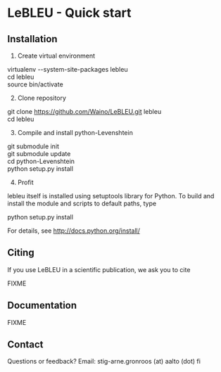 LeBLEU - Quick start
===========================


Installation
------------

1) Create virtual environment

virtualenv --system-site-packages lebleu  
cd lebleu  
source bin/activate  

2) Clone repository

git clone https://github.com/Waino/LeBLEU.git lebleu  
cd lebleu  

3) Compile and install python-Levenshtein

git submodule init  
git submodule update  
cd python-Levenshtein  
python setup.py install  

4) Profit

lebleu itself is installed using setuptools library for Python.
To build and install the module and scripts to default paths, type

python setup.py install

For details, see http://docs.python.org/install/

Citing
------

If you use LeBLEU in a scientific publication, we ask you to cite

FIXME  


Documentation
-------------

FIXME

Contact
-------

Questions or feedback? Email: stig-arne.gronroos (at) aalto (dot) fi
